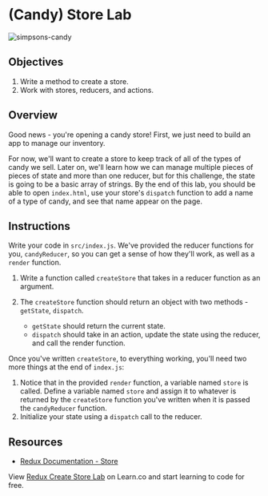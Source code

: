 # (Candy) Store Lab

![simpsons-candy](https://media.giphy.com/media/xT5LMwcxObBBA31D8c/giphy.gif)

## Objectives

1. Write a method to create a store.
2. Work with stores, reducers, and actions.

## Overview

Good news - you're opening a candy store! First, we just need to build an app to
manage our inventory.

For now, we'll want to create a store to keep track of all of the types of candy
we sell. Later on, we'll learn how we can manage multiple pieces of pieces of
state and more than one reducer, but for this challenge, the state is going to
be a basic array of strings. By the end of this lab, you should be able to open `index.html`, use your store's `dispatch` function to add a
name of a type of candy, and see that name appear on the page.

## Instructions

Write your code in `src/index.js`. We've provided the reducer functions for you, `candyReducer`, so you can get a sense of how they'll work, as
well as a `render` function.

1. Write a function called `createStore` that takes in a
   reducer function as an argument.
2. The `createStore` function should return an object with two methods -
   `getState`, `dispatch`.

    * `getState` should return the current state.
    * `dispatch` should take in an action, update the state using the reducer, and call the render function.

Once you've written `createStore`, to everything working, you'll need two more things at the end of `index.js`:

1. Notice that in the provided `render` function, a variable named `store` is
   called. Define a variable named `store` and assign it to whatever is returned
   by the `createStore` function you've written when it is passed
   the `candyReducer` function.
2. Initialize your state using a `dispatch` call to the reducer.

## Resources

* [Redux Documentation - Store](https://redux.js.org/api/store#store)

<p class='util--hide'>View <a href='https://learn.co/lessons/redux-create-store-lab'>Redux Create Store Lab</a> on Learn.co and start learning to code for free.</p>
